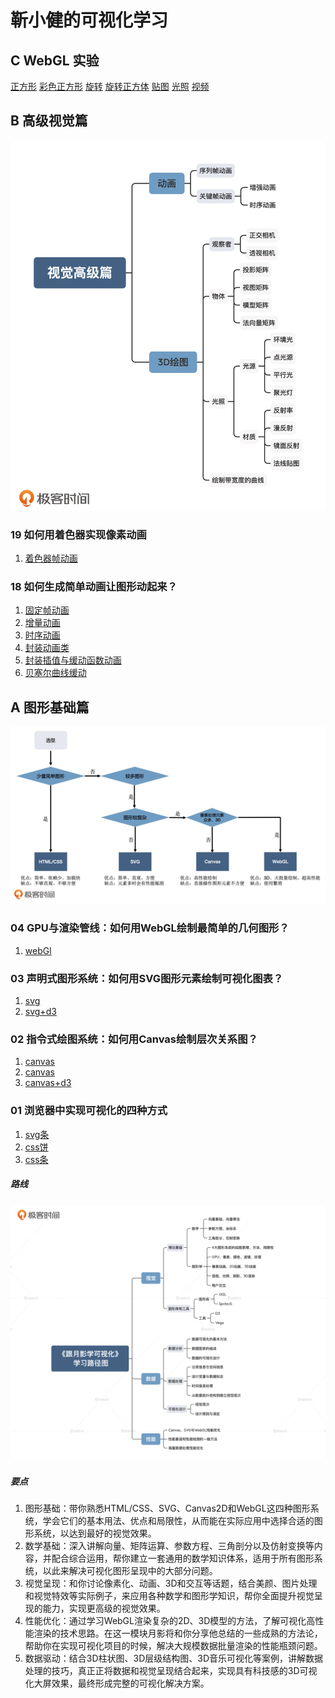 <!--
 * @LastEditTime: 2021-04-25 16:22:18
 * @LastEditors: jinxiaojian
-->
# 靳小健的可视化学习

## C WebGL 实验 
[正方形](./WebGL/2/index.html)
[彩色正方形](./WebGL/3/index.html)
[旋转](./WebGL/4/index.html)
[旋转正方体](./WebGL/5/index.html)
[贴图](./WebGL/6/index.html)
[光照](./WebGL/7/index.html)
[视频](./WebGL/8/index.html)

## B 高级视觉篇
![b](./img/2.jpg)

### 19 如何用着色器实现像素动画 
1. [着色器帧动画](./19%20如何用着色器实现像素动画/1/index.html)

### 18 如何生成简单动画让图形动起来？
1. [固定帧动画](./18%20如何生成简单动画/1.html)
1. [增量动画](./18%20如何生成简单动画/2.html)
1. [时序动画](./18%20如何生成简单动画/3.html)
1. [封装动画类](./18%20如何生成简单动画/4/index.html)
1. [封装插值与缓动函数动画](./18%20如何生成简单动画/5/index.html)
1. [贝塞尔曲线缓动](./18%20如何生成简单动画/6/index.html)


## A 图形基础篇 
![a](./img/1.jpg)

### 04 GPU与渲染管线：如何用WebGL绘制最简单的几何图形？
1. [webGl](./4%20GPU与渲染管线/1.html)

### 03 声明式图形系统：如何用SVG图形元素绘制可视化图表？
1. [svg](./3%20%E5%A3%B0%E6%98%8E%E5%BC%8F%E5%9B%BE%E5%BD%A2%E7%B3%BB%E7%BB%9F/1/index.html)
1. [svg+d3](./3%20%E5%A3%B0%E6%98%8E%E5%BC%8F%E5%9B%BE%E5%BD%A2%E7%B3%BB%E7%BB%9F/2/index.html)

### 02 指令式绘图系统：如何用Canvas绘制层次关系图？
1. [canvas](./2%20%E6%8C%87%E4%BB%A4%E5%BC%8F%E7%BB%98%E5%9B%BE%E7%B3%BB%E7%BB%9F/1/index.html)
1. [canvas](./2%20%E6%8C%87%E4%BB%A4%E5%BC%8F%E7%BB%98%E5%9B%BE%E7%B3%BB%E7%BB%9F/2/index.html)
1. [canvas+d3](./2%20%E6%8C%87%E4%BB%A4%E5%BC%8F%E7%BB%98%E5%9B%BE%E7%B3%BB%E7%BB%9F/3/index.html)

### 01 浏览器中实现可视化的四种方式 
1. [svg条](./1%20浏览器中实现可视化的四种方式/3/index.html)
1. [css饼](./1%20浏览器中实现可视化的四种方式/2/index.html)
1. [css条](./1%20浏览器中实现可视化的四种方式/1/index.html)

#####  路线
![main](./1.jpg)

#####  要点
1. 图形基础：带你熟悉HTML/CSS、SVG、Canvas2D和WebGL这四种图形系统，学会它们的基本用法、优点和局限性，从而能在实际应用中选择合适的图形系统，以达到最好的视觉效果。
1. 数学基础：深入讲解向量、矩阵运算、参数方程、三角剖分以及仿射变换等内容，并配合综合运用，帮你建立一套通用的数学知识体系，适用于所有图形系统，以此来解决可视化图形呈现中的大部分问题。
1. 视觉呈现：和你讨论像素化、动画、3D和交互等话题，结合美颜、图片处理和视觉特效等实际例子，来应用各种数学和图形学知识，帮你全面提升视觉呈现的能力，实现更高级的视觉效果。
1. 性能优化：通过学习WebGL渲染复杂的2D、3D模型的方法，了解可视化高性能渲染的技术思路。在这一模块月影将和你分享他总结的一些成熟的方法论，帮助你在实现可视化项目的时候，解决大规模数据批量渲染的性能瓶颈问题。
1. 数据驱动：结合3D柱状图、3D层级结构图、3D音乐可视化等案例，讲解数据处理的技巧，真正正将数据和视觉呈现结合起来，实现具有科技感的3D可视化大屏效果，最终形成完整的可视化解决方案。